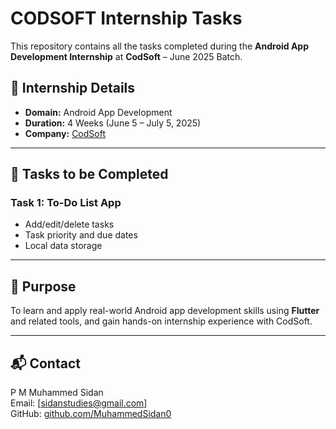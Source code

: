 # CODSOFT Internship Tasks

This repository contains all the tasks completed during the **Android App Development Internship** at **CodSoft** – June 2025 Batch.

## 🔹 Internship Details
- **Domain:** Android App Development
- **Duration:** 4 Weeks (June 5 – July 5, 2025)
- **Company:** [CodSoft](https://www.codsoft.in)

---

## 📁 Tasks to be Completed

### Task 1: To-Do List App
- Add/edit/delete tasks
- Task priority and due dates
- Local data storage
---

## 🧠 Purpose
To learn and apply real-world Android app development skills using **Flutter** and related tools, and gain hands-on internship experience with CodSoft.

---

## 📬 Contact
P M Muhammed Sidan  
Email: [sidanstudies@gmail.com]  
GitHub: [github.com/MuhammedSidan0](https://github.com/MuhammedSidan0)


